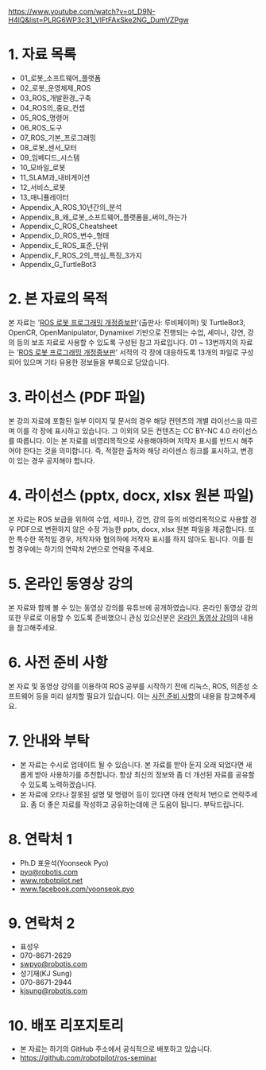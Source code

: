https://www.youtube.com/watch?v=ot_D9N-H4lQ&list=PLRG6WP3c31_VIFtFAxSke2NG_DumVZPgw
# 1. 자료 목록
- 01_로봇_소프트웨어_플랫폼
- 02_로봇_운영체제_ROS
- 03_ROS_개발환경_구축
- 04_ROS의_중요_컨셉
- 05_ROS_명령어
- 06_ROS_도구
- 07_ROS_기본_프로그래밍
- 08_로봇_센서_모터
- 09_임베디드_시스템
- 10_모바일_로봇
- 11_SLAM과_내비게이션
- 12_서비스_로봇
- 13_매니퓰레이터
- Appendix_A_ROS_10년간의_분석
- Appendix_B_왜_로봇_소프트웨어_플랫폼을_써야_하는가
- Appendix_C_ROS_Cheatsheet
- Appendix_D_ROS_변수_형태
- Appendix_E_ROS_표준_단위
- Appendix_F_ROS_2의_핵심_특징_3가지
- Appendix_G_TurtleBot3

# 2. 본 자료의 목적
본 자료는 '[ROS 로봇 프로그래밍 개정증보판](http://book.naver.com/bookdb/book_detail.nhn?bid=12443870)'(출판사: 루비페이퍼) 및 TurtleBot3, OpenCR, OpenManipulator, Dynamixel 기반으로 진행되는 수업, 세미나, 강연, 강의 등의 보조 자료로 사용할 수 있도록 구성된 참고 자료입니다. 01 ~ 13번까지의 자료는 '[ROS 로봇 프로그래밍 개정증보판](http://book.naver.com/bookdb/book_detail.nhn?bid=12443870)' 서적의 각 장에 대응하도록 13개의 파일로 구성되어 있으며 기타 유용한 정보들을 부록으로 담았습니다.

# 3. 라이선스 (PDF 파일)
본 강의 자료에 포함된 일부 이미지 및 문서의 경우 해당 컨텐츠의 개별 라이선스을 따르며 이를 각 장에 표시하고 있습니다. 그 이외의 모든 컨텐츠는 CC BY-NC 4.0 라이선스를 따릅니다. 이는 본 자료를 비영리목적으로 사용해야하며 저작자 표시를 반드시 해주어야 한다는 것을 의미합니다. 즉, 적절한 출처와 해당 라이센스 링크를 표시하고, 변경이 있는 경우 공지해야 합니다.

# 4. 라이선스 (pptx, docx, xlsx 원본 파일)
본 자료는 ROS 보급을 위하여 수업, 세미나, 강연, 강의 등의 비영리목적으로 사용할 경우 PDF으로 변환하지 않은 수정 가능한 pptx, docx, xlsx 원본 파일을 제공합니다. 또한 특수한 목적일 경우, 저작자와 협의하에 저작자 표시를 하지 않아도 됩니다. 이를 원할 경우에는 하기의 연락처 2번으로 연락을 주세요.

# 5. 온라인 동영상 강의
본 자료와 함께 볼 수 있는 동영상 강의를 유튜브에 공개하였습니다. 온라인 동영상 강의 또한 무료로 이용할 수 있도록 준비했으니 관심 있으신분은 [온라인 동영상 강의](online_course.md)의 내용을 참고해주세요.

# 6. 사전 준비 사항 
본 자료 및 동영상 강의를 이용하여 ROS 공부를 시작하기 전에 리눅스, ROS, 의존성 소프트웨어 등을 미리 설치할 필요가 있습니다. 이는 [사전 준비 사항](preparation.md)의 내용을 참고해주세요.

# 7. 안내와 부탁
- 본 자료는 수시로 업데이트 될 수 있습니다. 본 자료를 받아 둔지 오래 되었다면 새롭게 받아 사용하기를 추천합니다. 항상 최신의 정보와 좀 더 개선된 자료를 공유할 수 있도록 노력하겠습니다.
- 본 자료에 오타나 잘못된 설명 및 명령어 등이 있다면 아래 연락처 1번으로 연락주세요. 좀 더 좋은 자료를 작성하고 공유하는데에 큰 도움이 됩니다. 부탁드립니다.

# 8. 연락처 1
- Ph.D 표윤석(Yoonseok Pyo)
- pyo@robotis.com
- www.robotpilot.net
- www.facebook.com/yoonseok.pyo

# 9. 연락처 2
- 표성우
- 070-8671-2629
- swpyo@robotis.com
- 성기재(KJ Sung)
- 070-8671-2944
- kjsung@robotis.com

# 10. 배포 리포지토리
- 본 자료는 하기의 GitHub 주소에서 공식적으로 배포하고 있습니다.
- https://github.com/robotpilot/ros-seminar
